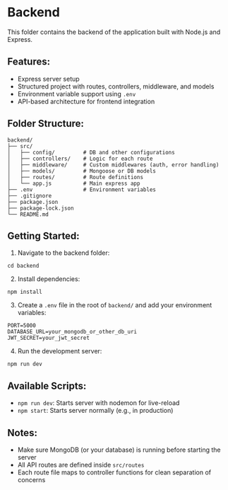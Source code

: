 # Backend

This folder contains the backend of the application built with Node.js and Express.

## Features:

* Express server setup
* Structured project with routes, controllers, middleware, and models
* Environment variable support using `.env`
* API-based architecture for frontend integration

## Folder Structure:

```
backend/
├── src/
│   ├── config/         # DB and other configurations
│   ├── controllers/    # Logic for each route
│   ├── middleware/     # Custom middlewares (auth, error handling)
│   ├── models/         # Mongoose or DB models
│   ├── routes/         # Route definitions
│   └── app.js          # Main express app
├── .env                # Environment variables
├── .gitignore
├── package.json
├── package-lock.json
└── README.md
```

## Getting Started:

1. Navigate to the backend folder:

```
cd backend
```

2. Install dependencies:

```
npm install
```

3. Create a `.env` file in the root of `backend/` and add your environment variables:

```
PORT=5000
DATABASE_URL=your_mongodb_or_other_db_uri
JWT_SECRET=your_jwt_secret
```

4. Run the development server:

```
npm run dev
```

## Available Scripts:

* `npm run dev`: Starts server with nodemon for live-reload
* `npm start`: Starts server normally (e.g., in production)

## Notes:

* Make sure MongoDB (or your database) is running before starting the server
* All API routes are defined inside `src/routes`
* Each route file maps to controller functions for clean separation of concerns
